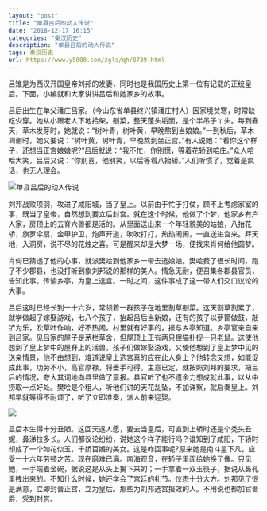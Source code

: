 ```yaml
---
layout: "post"
title: "单县吕后的动人传说"
date: "2018-12-17 16:15"
categories: "秦汉历史"
description: "单县吕后的动人传说"
tags: 秦汉历史
url: https://www.y5000.com/zgls/qh/8739.html
---
```






吕雉是为西汉开国皇帝刘邦的发妻，同时也是我国历史上第一位有记载的正统皇后。下面，小编就和大家讲讲吕后和她家乡的故事。

吕后出生在单父潘庄吕家。（今山东省单县终兴镇潘庄村人）因家境贫寒，时常缺吃少穿。她从小跟老人下地拾柴，剜菜，整天蓬头垢面，是个半吊子丫头。每到春天，草木发芽时，她就说：“树叶青，树叶黄，早晚熬到当娘娘。”一到秋后，草木凋谢时，她又要说：“树叶黄，树叶青，早晚熬到坐正宫。”有人说她：“看你这个样子，还想当正宫娘娘呢?”吕后就说：“我不忙，你别慌，等着花轿到咱庄。”众人哈哈大笑，吕后又说：“你别喜，他别笑，以后等看八抬轿。”人们听惯了，觉着是疯话，也无人理会。

![单县吕后的动人传说](/uploads/allimg/161229/6-1612291500101T.JPG)

刘邦战败项羽，攻进了咸阳城，当了皇上。以前由于忙于打仗，顾不上考虑家室的事，既当了皇帝，自然想到要立后封宫。就在这个时候，他做了个梦，他家乡有户人家，房顶上的五脊六兽都是活的。从里面送出来一个年轻貌美的姑娘，八抬花轿，旗罗伞扇，金甲护卫，炮声开道，吹吹打打，热热闹闹，一直送进宫来。拜天地，入洞房，说不尽的花烛之喜。可是醒来却是大梦一场，便找来肖何给他圆梦。

肖何已猜透了他的心事，就派樊哙到他家乡一带去选娘娘。樊哙费了很长时间，跑了不少郡县，也没打听到象刘邦说的那样的美人。情急无耐，便召集各郡县官员，告知此事。传谕乡亭，为皇上选宫。一时之间，这件事成了这一带人们交口议论的大事。

吕后这时已经长到一十六岁，常领着一群孩子在地里割草剜菜。这天割草割累了，就学做起了嫁娶游戏，七八个孩子，抬起吕后当新娘，还有的孩子以萝筐做鼓，敲铲为乐，吹草叶作响，好不热闹，村里就有好事的，报与乡亭知道。乡亭官亲自来到吕家。见吕家的屋子是茅栏草舍，但屋顶上正有两只狸猫扑捉一只老鼠。这使他想到了皇上梦中的屋脊上的活兽。孩子们做嫁娶游戏，又使他想到了皇上梦中见的送亲情景，他不由想到，难道说皇上选宫真的应在此人身上？他转念又想，如能促成此事，功劳不小，高官厚禄，将垂手可得。主意已定，就按照刘邦的要求，把吕后的情况，夸大其词地向县里做了禀报。县官听了也不遗余力想成就此事，以从中捞取一点好处。樊哙是个粗人，听他们讲的天花乱坠，不加详察，就启奏皇上。刘邦早就等得不耐烦了，听了立即准奏，派人前来迎娶。

![](/uploads/allimg/161229/6-16122915010YM.JPG)

吕后本生得十分丑陋。这回天遂人愿，要去当皇后，可直到上轿时还是个秃头丑妮，鼻涕拉多长。人们都议论纷纷，说她这个样子能行吗？谁知到了咸阳，下轿时却成了一个如花似玉，千娇百媚的美女。这是咋回事呢?原来她是南斗星下凡，应受一十六年劳顿之苦。现在磨难已满。南海观音，在轿子里面给她换了像。只见她，一手端着金碗，据说这是从头上揭下来的；一手拿着一双玉筷子，据说从鼻孔里拽出来的。不知什么时候，她还学会了宫廷的礼节。仪态十分大方。刘邦见了很是满意，立即封晋正宫，立为皇后。那些为刘邦选宫报效的人。不用说也都加官晋爵，受到封赏。
